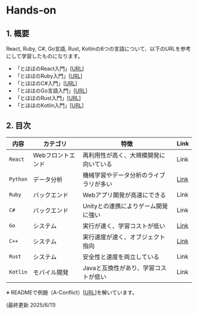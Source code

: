 # Hands-on

## 1. 概要
React, Ruby, C#, Go言語, Rust, Kotlinの6つの言語について、以下のURLを参考にして学習したものになります。<br>
- 「とほほのReact入門」[[URL](https://www.tohoho-web.com/ex/react.html)]
- 「とほほのRuby入門」[[URL](https://www.tohoho-web.com/ruby/index.html)]
- 「とほほのC#入門」[[URL](https://www.tohoho-web.com/ex/c-sharp.html)]
- 「とほほのGo言語入門」[[URL](https://www.tohoho-web.com/ex/golang.html)]
- 「とほほのRust入門」[[URL](https://www.tohoho-web.com/ex/rust.html)]
- 「とほほのKotlin入門」[[URL](https://www.tohoho-web.com/ex/kotlin.html)]

## 2. 目次
| 内容 | カテゴリ | 特徴 | Link |
|--|--|--|--|
| `React` | Webフロントエンド | 再利用性が高く、大規模開発に向いている | Link |
| `Python` | データ分析 | 機械学習やデータ分析のライブラリが多い | [Link](https://github.com/j329nish/Hands-On/tree/main/Python#python) |
| `Ruby` | バックエンド | Webアプリ開発が高速にできる | Link |
| `C#` | バックエンド | Unityとの連携によりゲーム開発に強い | Link |
| `Go` | システム | 実行が速く、学習コストが低い | [Link](https://github.com/j329nish/Hands-On/tree/main/Go#go%E8%A8%80%E8%AA%9E) |
| `C++` | システム | 実行速度が速く、オブジェクト指向 | [Link](https://github.com/j329nish/Hands-On/tree/main/C%2B%2B#c) |
| `Rust` | システム | 安全性と速度を両立している | Link |
| `Kotlin` | モバイル開発 | Javaと互換性があり、学習コストが低い | Link |

※ READMEで例題（A-Conflict）[[URL](https://atcoder.jp/contests/abc409/tasks/abc409_a)]を解いています。

(最終更新 2025/6/11)
